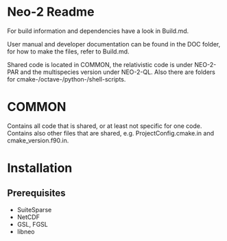 # Neo-2 Readme

For build information and dependencies have a look in Build.md.

User manual and developer documentation can be found in the DOC folder,
for how to make the files, refer to Build.md.

Shared code is located in COMMON, the relativistic code is under
NEO-2-PAR and the multispecies version under NEO-2-QL.
Also there are folders for cmake-/octave-/python-/shell-scripts.

# COMMON 
Contains all code that is shared, or at least not specific for one code.
Contains also other files that are shared, e.g. ProjectConfig.cmake.in
and cmake_version.f90.in.

# Installation

## Prerequisites
  * SuiteSparse
  * NetCDF
  * GSL, FGSL
  * libneo
